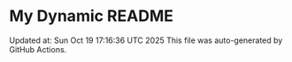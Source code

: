 # My Dynamic README
Updated at: Sun Oct 19 17:16:36 UTC 2025
This file was auto-generated by GitHub Actions.
